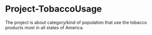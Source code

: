 # Project-TobaccoUsage
The project is about category/kind of population that use the tobacco products most in all states of America. 
